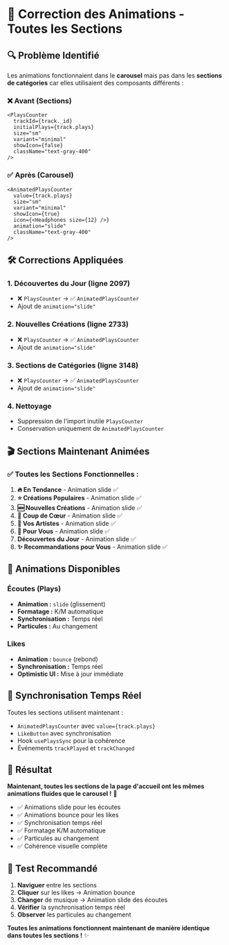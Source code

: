 # 🎯 Correction des Animations - Toutes les Sections

## 🔍 **Problème Identifié**

Les animations fonctionnaient dans le **carousel** mais pas dans les **sections de catégories** car elles utilisaient des composants différents :

### ❌ **Avant (Sections)**
```tsx
<PlaysCounter
  trackId={track._id}
  initialPlays={track.plays}
  size="sm"
  variant="minimal"
  showIcon={false}
  className="text-gray-400"
/>
```

### ✅ **Après (Carousel)**
```tsx
<AnimatedPlaysCounter
  value={track.plays}
  size="sm"
  variant="minimal"
  showIcon={true}
  icon={<Headphones size={12} />}
  animation="slide"
  className="text-gray-400"
/>
```

## 🛠️ **Corrections Appliquées**

### 1. **Découvertes du Jour** (ligne 2097)
- ❌ `PlaysCounter` → ✅ `AnimatedPlaysCounter`
- Ajout de `animation="slide"`

### 2. **Nouvelles Créations** (ligne 2733)
- ❌ `PlaysCounter` → ✅ `AnimatedPlaysCounter`
- Ajout de `animation="slide"`

### 3. **Sections de Catégories** (ligne 3148)
- ❌ `PlaysCounter` → ✅ `AnimatedPlaysCounter`
- Ajout de `animation="slide"`

### 4. **Nettoyage**
- Suppression de l'import inutile `PlaysCounter`
- Conservation uniquement de `AnimatedPlaysCounter`

## 🎬 **Sections Maintenant Animées**

### ✅ **Toutes les Sections Fonctionnelles :**

1. **🔥 En Tendance** - Animation slide ✅
2. **⭐ Créations Populaires** - Animation slide ✅
3. **🆕 Nouvelles Créations** - Animation slide ✅
4. **💖 Coup de Cœur** - Animation slide ✅
5. **👥 Vos Artistes** - Animation slide ✅
6. **🎯 Pour Vous** - Animation slide ✅
7. **Découvertes du Jour** - Animation slide ✅
8. **✨ Recommandations pour Vous** - Animation slide ✅

## 🎵 **Animations Disponibles**

### **Écoutes (Plays)**
- **Animation :** `slide` (glissement)
- **Formatage :** K/M automatique
- **Synchronisation :** Temps réel
- **Particules :** Au changement

### **Likes**
- **Animation :** `bounce` (rebond)
- **Synchronisation :** Temps réel
- **Optimistic UI :** Mise à jour immédiate

## 🔄 **Synchronisation Temps Réel**

Toutes les sections utilisent maintenant :
- `AnimatedPlaysCounter` avec `value={track.plays}`
- `LikeButton` avec synchronisation
- Hook `usePlaysSync` pour la cohérence
- Événements `trackPlayed` et `trackChanged`

## 🎯 **Résultat**

**Maintenant, toutes les sections de la page d'accueil ont les mêmes animations fluides que le carousel !** 🎉

- ✅ Animations slide pour les écoutes
- ✅ Animations bounce pour les likes  
- ✅ Synchronisation temps réel
- ✅ Formatage K/M automatique
- ✅ Particules au changement
- ✅ Cohérence visuelle complète

## 🧪 **Test Recommandé**

1. **Naviguer** entre les sections
2. **Cliquer** sur les likes → Animation bounce
3. **Changer** de musique → Animation slide des écoutes
4. **Vérifier** la synchronisation temps réel
5. **Observer** les particules au changement

**Toutes les animations fonctionnent maintenant de manière identique dans toutes les sections !** ✨ 